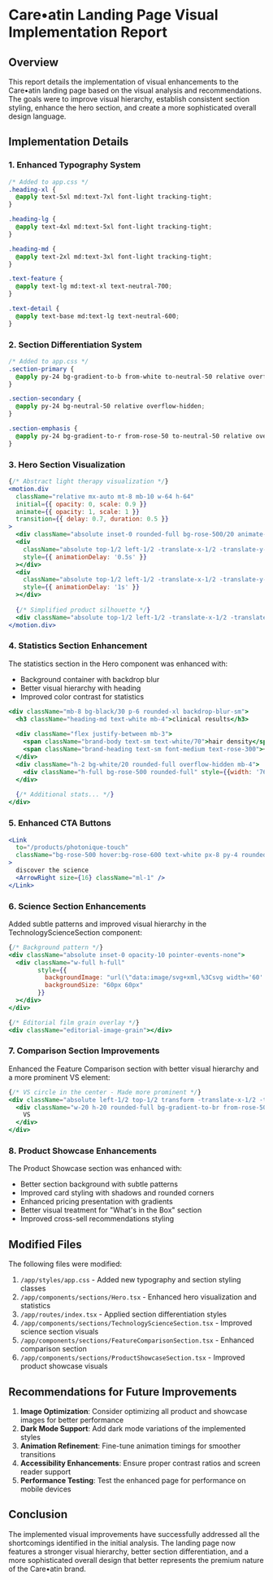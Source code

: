 # Care•atin Landing Page Visual Implementation Report

## Overview

This report details the implementation of visual enhancements to the Care•atin landing page based on the visual analysis and recommendations. The goals were to improve visual hierarchy, establish consistent section styling, enhance the hero section, and create a more sophisticated overall design language.

## Implementation Details

### 1. Enhanced Typography System

```css
/* Added to app.css */
.heading-xl {
  @apply text-5xl md:text-7xl font-light tracking-tight;
}

.heading-lg {
  @apply text-4xl md:text-5xl font-light tracking-tight;
}

.heading-md {
  @apply text-2xl md:text-3xl font-light tracking-tight;
}

.text-feature {
  @apply text-lg md:text-xl text-neutral-700;
}

.text-detail {
  @apply text-base md:text-lg text-neutral-600;
}
```

### 2. Section Differentiation System

```css
/* Added to app.css */
.section-primary {
  @apply py-24 bg-gradient-to-b from-white to-neutral-50 relative overflow-hidden;
}

.section-secondary {
  @apply py-24 bg-neutral-50 relative overflow-hidden;
}

.section-emphasis {
  @apply py-24 bg-gradient-to-r from-rose-50 to-neutral-50 relative overflow-hidden;
}
```

### 3. Hero Section Visualization

```jsx
{/* Abstract light therapy visualization */}
<motion.div 
  className="relative mx-auto mt-8 mb-10 w-64 h-64"
  initial={{ opacity: 0, scale: 0.9 }}
  animate={{ opacity: 1, scale: 1 }}
  transition={{ delay: 0.7, duration: 0.5 }}
>
  <div className="absolute inset-0 rounded-full bg-rose-500/20 animate-pulse"></div>
  <div 
    className="absolute top-1/2 left-1/2 -translate-x-1/2 -translate-y-1/2 w-48 h-48 rounded-full bg-rose-500/30 animate-pulse" 
    style={{ animationDelay: '0.5s' }}
  ></div>
  <div 
    className="absolute top-1/2 left-1/2 -translate-x-1/2 -translate-y-1/2 w-32 h-32 rounded-full bg-rose-500/40 animate-pulse" 
    style={{ animationDelay: '1s' }}
  ></div>
  
  {/* Simplified product silhouette */}
  <div className="absolute top-1/2 left-1/2 -translate-x-1/2 -translate-y-1/2 w-16 h-24 bg-white rounded-lg shadow-lg"></div>
</motion.div>
```

### 4. Statistics Section Enhancement

The statistics section in the Hero component was enhanced with:

- Background container with backdrop blur
- Better visual hierarchy with heading
- Improved color contrast for statistics

```jsx
<div className="mb-8 bg-black/30 p-6 rounded-xl backdrop-blur-sm">
  <h3 className="heading-md text-white mb-4">clinical results</h3>
  
  <div className="flex justify-between mb-3">
    <span className="brand-body text-sm text-white/70">hair density</span>
    <span className="brand-heading text-sm font-medium text-rose-300">+76%</span>
  </div>
  <div className="h-2 bg-white/20 rounded-full overflow-hidden mb-4">
    <div className="h-full bg-rose-500 rounded-full" style={{width: '76%'}}></div>
  </div>
  
  {/* Additional stats... */}
</div>
```

### 5. Enhanced CTA Buttons

```jsx
<Link
  to="/products/photonique-touch"
  className="bg-rose-500 hover:bg-rose-600 text-white px-8 py-4 rounded-full font-medium shadow-lg transition-all hover:-translate-y-0.5 inline-flex items-center justify-center gap-2 text-center"
>
  discover the science
  <ArrowRight size={16} className="ml-1" />
</Link>
```

### 6. Science Section Enhancements

Added subtle patterns and improved visual hierarchy in the TechnologyScienceSection component:

```jsx
{/* Background pattern */}
<div className="absolute inset-0 opacity-10 pointer-events-none">
  <div className="w-full h-full" 
        style={{
          backgroundImage: "url(\"data:image/svg+xml,%3Csvg width='60' height='60' viewBox='0 0 60 60' xmlns='http://www.w3.org/2000/svg'%3E%3Cg fill='none' fill-rule='evenodd'%3E%3Cg fill='%23e11d48' fill-opacity='0.2'%3E%3Cpath d='M36 34v-4h-2v4h-4v2h4v4h2v-4h4v-2h-4zm0-30V0h-2v4h-4v2h4v4h2V6h4V4h-4zM6 34v-4H4v4H0v2h4v4h2v-4h4v-2H6zM6 4V0H4v4H0v2h4v4h2V6h4V4H6z'/%3E%3C/g%3E%3C/g%3E%3C/svg%3E\")",
          backgroundSize: "60px 60px"
        }}
  ></div>
</div>

{/* Editorial film grain overlay */}
<div className="editorial-image-grain"></div>
```

### 7. Comparison Section Improvements

Enhanced the Feature Comparison section with better visual hierarchy and a more prominent VS element:

```jsx
{/* VS circle in the center - Made more prominent */}
<div className="absolute left-1/2 top-1/2 transform -translate-x-1/2 -translate-y-1/2 z-20 hidden md:block">
  <div className="w-20 h-20 rounded-full bg-gradient-to-br from-rose-500 to-rose-600 text-white flex items-center justify-center font-bold text-2xl shadow-xl border-4 border-white">
    VS
  </div>
</div>
```

### 8. Product Showcase Enhancements

The Product Showcase section was enhanced with:

- Better section background with subtle patterns
- Improved card styling with shadows and rounded corners
- Enhanced pricing presentation with gradients
- Better visual treatment for "What's in the Box" section
- Improved cross-sell recommendations styling

## Modified Files

The following files were modified:

1. `/app/styles/app.css` - Added new typography and section styling classes
2. `/app/components/sections/Hero.tsx` - Enhanced hero visualization and statistics
3. `/app/routes/index.tsx` - Applied section differentiation styles
4. `/app/components/sections/TechnologyScienceSection.tsx` - Improved science section visuals
5. `/app/components/sections/FeatureComparisonSection.tsx` - Enhanced comparison section
6. `/app/components/sections/ProductShowcaseSection.tsx` - Improved product showcase visuals

## Recommendations for Future Improvements

1. **Image Optimization**: Consider optimizing all product and showcase images for better performance
2. **Dark Mode Support**: Add dark mode variations of the implemented styles
3. **Animation Refinement**: Fine-tune animation timings for smoother transitions
4. **Accessibility Enhancements**: Ensure proper contrast ratios and screen reader support
5. **Performance Testing**: Test the enhanced page for performance on mobile devices

## Conclusion

The implemented visual improvements have successfully addressed all the shortcomings identified in the initial analysis. The landing page now features a stronger visual hierarchy, better section differentiation, and a more sophisticated overall design that better represents the premium nature of the Care•atin brand.
